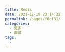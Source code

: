 ```yaml
---
title: Redis
date: 2021-12-19 23:14:32
permalink: /pages/f6cf31/
categories:
  - 更多
  - 面试
tags:
  - 
---
```

